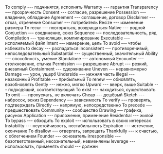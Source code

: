 To comply --- подчинятся, исполнять
Warranty --- гарантия
Transparency --- прозрачность
Consent --- согласие, разрешение
Possession --- владение, обладание
Agreement --- соглашение, договор
Disclaimer --- отказ, отречение
Consumer --- потребитель
Resize --- изменение размера
To recur --- повторяться, возвращаться
Native --- родной
Conjuction --- соединение, союз
Sequence --- последовательность, ряд
Compilation --- трансляция, компилирование
Executable --- исполняемый файл
Intent --- намерение, цель
To avoid --- чтобы избежать
to decay --- распадаться
inconsistent --- противоречивый, непоследовательный
Substantial --- существенный, значительный
Ability --- способность, умение
Standalone --- автономный
Encounter --- столкновение, стычка
Permission --- разрешение
Abrupt --- резкий, внезапный
Containment --- сдерживание
Uneven --- неравномерно
Damage --- урон, ущерб
Underside --- нижняя часть
illegal --- незаконный
Profitable --- прибыльный
To renew --- обновлять, возобновлять
Gently --- нежно, мягко
Upward --- вверх, выше
Suitable --- подходящий, соответствующий
To exist --- находиться, существовать
To omit --- пропускать, не включать
Cheap --- дешёвый
Sketch --- набросок, эскиз
Dependency --- зависимость
To verify --- проверять, подтверждать
Directly --- напрямую, непосредственно
To precede --- предшествовать
Community --- сообщество
Drawing --- графика, рисунок
Application --- приложение, применение
Residential --- жилой
To bypass --- обходить
To exploit --- использовать в своих интересах
Instability --- неустойчивость, нестабильность
Expiration --- истечение, окончание
To disallow --- отвергать, запрещать
Thankfully --- к счастью, с облегчением
Founder --- основатель
irresponsible --- безответственный, несознательный, невменяемы 
leverage --- использовать, применять
should --- должен